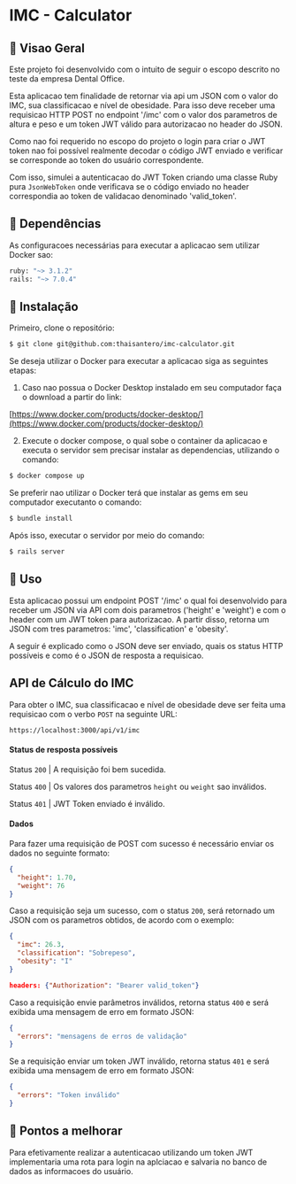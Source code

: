# IMC - Calculator

## :eyes: Visao Geral

  Este projeto foi desenvolvido com o intuito de seguir o escopo descrito no teste da 
  empresa Dental Office.

  Esta aplicacao tem finalidade de retornar via api um JSON com o valor do IMC, sua 
  classificacao e nível de obesidade. Para isso deve receber uma requisicao HTTP
  POST no endpoint '/imc' com o valor dos parametros de altura e peso e um token
  JWT válido para autorizacao no header do JSON.

  Como nao foi requerido no escopo do projeto o login para criar o JWT token nao
  foi possível realmente decodar o código JWT enviado e verificar se corresponde
  ao token do usuário correspondente. 

  Com isso, simulei a autenticacao do JWT Token criando uma classe Ruby pura 
  `JsonWebToken` onde verificava se o código enviado no header correspondia
  ao token de validacao denominado 'valid_token'.

## :dog: Dependências

  As configuracoes necessárias para executar a aplicacao sem utilizar Docker sao:

  ```sh
  ruby: "~> 3.1.2"
  rails: "~> 7.0.4"
  ```

## :whale: Instalação

  Primeiro, clone o repositório:

  ```sh
  $ git clone git@github.com:thaisantero/imc-calculator.git
  ```
  Se deseja utilizar o Docker para executar a aplicacao siga
  as seguintes etapas:

  1) Caso nao possua o Docker Desktop instalado em seu computador faça 
  o download a partir do link:

  [https://www.docker.com/products/docker-desktop/](https://www.docker.com/products/docker-desktop/)

  2) Execute o docker compose, o qual sobe o container da
  aplicacao e executa o servidor sem precisar instalar 
  as dependencias, utilizando o comando:

  ```sh
  $ docker compose up
  ```

  Se preferir nao utilizar o Docker terá que instalar as gems em seu
  computador executanto o comando:

  ```sh
  $ bundle install
  ```

  Após isso, executar o servidor por meio do comando:

  ```sh
  $ rails server
  ```

## :robot: Uso

  Esta aplicacao possui um endpoint POST '/imc' o qual
  foi desenvolvido para receber um JSON via API com 
  dois parametros ('height' e 'weight') e com o header
  com um JWT token para autorizacao.
  A partir disso, retorna um JSON com tres parametros:
  'imc', 'classification' e 'obesity'.

  A seguir é explicado como o JSON deve ser enviado, quais os
  status HTTP possíveis e como é o JSON de resposta a requisicao.

## API de Cálculo do IMC

  Para obter o IMC, sua classificacao e nível de obesidade deve ser feita
  uma requisicao com o verbo `POST` na seguinte URL:

  `https://localhost:3000/api/v1/imc`


#### Status de resposta possíveis

  Status `200` | A requisição foi bem sucedida.

  Status `400` | Os valores dos parametros `height` ou `weight` sao inválidos.

  Status `401` | JWT Token enviado é inválido.

#### Dados

  Para fazer uma requisição de POST com sucesso é necessário enviar os dados no seguinte formato:

  ```json
  {
    "height": 1.70,
    "weight": 76
  }
  ```

  Caso a requisição seja um sucesso, com o status `200`, será retornado um JSON com os parametros obtidos,
  de acordo com o exemplo:

  ```json
  {
    "imc": 26.3,
    "classification": "Sobrepeso",
    "obesity": "I" 
  }

  headers: {"Authorization": "Bearer valid_token"}
  ```

  Caso a requisição envie parâmetros inválidos, retorna status `400` e será exibida uma mensagem de erro em formato JSON:

  ```json
  {
    "errors": "mensagens de erros de validação"
  }
  ```

  Se a requisição enviar um token JWT inválido, retorna status `401` e será exibida uma mensagem de erro em formato JSON:

  ```json
  {
    "errors": "Token inválido"
  }
  ```

## :red_circle: Pontos a melhorar

  Para efetivamente realizar a autenticacao utilizando um token JWT
  implementaria uma rota para login na aplciacao e salvaria no banco de dados
  as informacoes do usuário.
